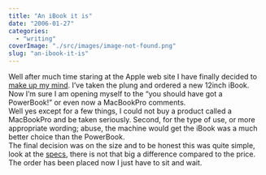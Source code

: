 ```yaml
---
title: "An iBook it is"
date: "2006-01-27"
categories: 
  - "writing"
coverImage: "./src/images/image-not-found.png"
slug: "an-ibook-it-is"
---
```


Well after much time staring at the Apple web site I have finally decided to [make up my mind](http://www.shibbyonline.co.uk/2005/12/09/ibook-or-powerbook/). I’ve taken the plung and ordered a new 12inch iBook. Now I’m sure I am opening myself to the “you should have got a PowerBook!” or even now a MacBookPro comments.  
Well yes except for a few things, I could not buy a product called a MacBookPro and be taken seriously. Second, for the type of use, or more appropriate wording; abuse, the machine would get the iBook was a much better choice than the PowerBook.  
The final decision was on the size and to be honest this was quite simple, look at the [specs](http://www.apple.com/uk/ibook/specs.html), there is not that big a difference compared to the price.  
The order has been placed now I just have to sit and wait.
